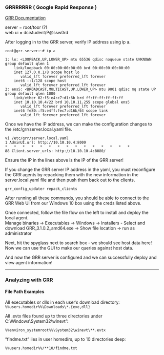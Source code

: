 
### GRRRRRRR ( Google Rapid Response )
[GRR Documentation](https://grr-doc.readthedocs.io/en/latest/)

server  = root/toor (?)  
web ui = dcistudent/P@ssw0rd

After logging in to the GRR server, verify IP address using ip a.  
```
root@grr-server:~# ip a

1: lo: <LOOPBACK,UP,LOWER_UP> mtu 65536 qdisc noqueue state UNKNOWN group default qlen 1
    link/loopback 00:00:00:00:00:00 brd 00:00:00:00:00:00
    inet 127.0.0.1/8 scope host lo
       valid_lft forever preferred_lft forever
    inet6 ::1/128 scope host 
       valid_lft forever preferred_lft forever
2: ens5: <BROADCAST,MULTICAST,UP,LOWER_UP> mtu 9001 qdisc mq state UP group default qlen 1000
    link/ether 02:f5:e4:c7:d1:6b brd ff:ff:ff:ff:ff:ff
    inet 10.10.10.4/22 brd 10.10.11.255 scope global ens5
       valid_lft forever preferred_lft forever
    inet6 fe80::f5:e4ff:fec7:d16b/64 scope link 
       valid_lft forever preferred_lft forever
```

Once we have the IP address, we can make the configuration changes to the /etc/grr/server.local.yaml file.  
```
vi /etc/grr/server.local.yaml
1 AdminUI.url: http://10.10.10.4:8000
*   *   *   *   *   *   *   *   *   *   *   *   *   *   *
88 Client.server_urls: http://10.10.10.4:8080/
```
Ensure the IP in the lines above is the IP of the GRR server!

If you change the GRR server IP address in the yaml, you must reconfigure the GRR agents by repacking them with the new information in the server.local.yaml file and then push them back out to the clients.
```
grr_config_updater repack_clients
```

After running all these commands, you should be able to connect to the GRR Web UI from our Windows 10 box using the creds listed above.

Once connected, follow the file flow on the left to install and deploy the local agent.  
Manage binaries -> Executables -> Windows -> Installers - Select and download GRR_3.1.0.2_amd64.exe -> Show file location -> run as administrator

Next, hit the spyglass next to search box - we should see host data here! Now we can use the GUI to make our queries against host data. 

And now the GRR server is configured and we can successfully deploy and view agent information!


---
### Analyzing with GRR

#### File Path Examples  

All executables or dlls in each user’s download directory:  
`%%users.homedir%%\Downloads\*.{exe,dll}`

All .evtx files found up to three directories under C:\Windows\System32\winevt”:  

`%%environ_systemroot%%\System32\winevt\**.evtx`

“findme.txt” iles in user homedirs, up to 10 directories deep:

`%%users.homedir%%/**10/findme.txt`















